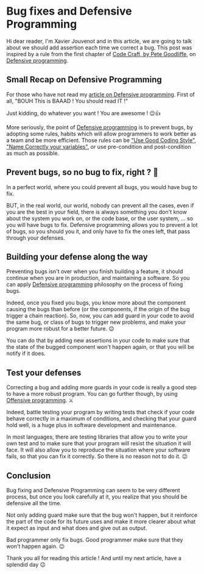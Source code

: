# Bug fixes and Defensive Programming

Hi dear reader, I'm Xavier Jouvenot and in this article, we are going to talk about we should add assertion each time we correct a bug. This post was inspired by a rule from the first chapter of [Code Craft, by Pete Goodliffe](https://amzn.to/2ZrTaHQ), on [Defensive programming](https://10xlearner.com/2020/01/06/defensive-programming-code-craft/).

## Small Recap on Defensive Programming

For those who have not read my [article on Defensive programming](https://10xlearner.com/2020/01/06/defensive-programming-code-craft/).
First of all, "BOUH This is BAAAD ! You should read IT !"

Just kidding, do whatever you want ! You are awesome ! 😉👍

More seriously, the point of [Defensive programming](https://10xlearner.com/2020/01/06/defensive-programming-code-craft/) is to prevent bugs, by adopting some rules, habits which will allow programmers to work better as a team and be more efficient. Those rules can be ["Use Good Coding Style"](https://10xlearner.com/2019/12/05/formatting-cpp-c-javascript-and-other-stuff/), ["Name Correctly your variables"](https://10xlearner.com/2020/01/21/the-power-of-naming-code-craft/), or use pre-condition and post-condition as much as possible.

## Prevent bugs, so no bug to fix, right ? 🤔

In a perfect world, where you could prevent all bugs, you would have bug to fix.

BUT, in the real world, our world, nobody can prevent all the cases, even if you are the best in your field, there is always something you don't know about the system you work on, or the code base, or the user system, ... so you will have bugs to fix. Defensive programming allows you to prevent a lot of bugs, so you should you it, and only have to fix the ones left, that pass through your defenses.

## Building your defense along the way

Preventing bugs isn't over when you finish building a feature, it should continue when you are in production, and maintaining a software.
So you can apply [Defensive programming](https://10xlearner.com/2020/01/06/defensive-programming-code-craft/) philosophy on the process of fixing bugs.

Indeed, once you fixed you bugs, you know more about the component causing the bugs than before (or the components, if the origin of the bug trigger a chain reaction). So, now, you can add guard in your code to avoid the same bug, or class of bugs to trigger new problems, and make your program more robust for a better future. 😉

You can do that by adding new assertions in your code to make sure that the state of the bugged component won't happen again, or that you will be notify if it does.

## Test your defenses

Correcting a bug and adding more guards in your code is really a good step to have a more robust program.
You can go further though, by using [Offensive programming](https://en.wikipedia.org/wiki/Offensive_programming). ⚔️

Indeed, battle testing your program by writing tests that check if your code behave correctly in a maximum of conditions, and checking that your guard hold well, is a huge plus in software development and maintenance.

In most languages, there are testing libraries that allow you to write your own test and to make sure that your program will resist the situation it will face. It will also allow you to reproduce the situation where your software fails, so that you can fix it correctly. So there is no reason not to do it. 😉

## Conclusion

Bug fixing and Defensive Programming can seem to be very different process, but once you look carefully at it, you realize that you should be defensive all the time.

Not only adding guard make sure that the bug won't happen, but it reinforce the part of the code for its future uses and make it more clearer about what it expect as input and what does and give out as output.

Bad programmer only fix bugs. Good programmer make sure that they won't happen again. 😉

Thank you all for reading this article !
And until my next article, have a splendid day 😉
